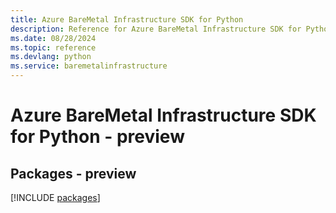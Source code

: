 ```yaml
---
title: Azure BareMetal Infrastructure SDK for Python
description: Reference for Azure BareMetal Infrastructure SDK for Python
ms.date: 08/28/2024
ms.topic: reference
ms.devlang: python
ms.service: baremetalinfrastructure
---
```

# Azure BareMetal Infrastructure SDK for Python - preview
## Packages - preview
[!INCLUDE [packages](baremetal-infrastructure-index.md)]